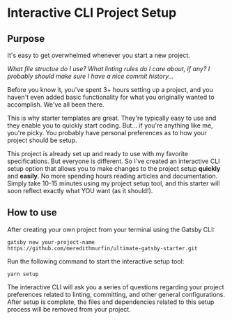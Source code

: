 # Interactive CLI Project Setup

## Purpose

It's easy to get overwhelmed whenever you start a new project.

_What file structue do I use? What linting rules do I care about, if any? I probably should make sure I have a nice commit history..._

Before you know it, you've spent 3+ hours setting up a project, and you haven't even added basic functionality for what you originally wanted to accomplish. We've all been there.

This is why starter templates are great. They're typically easy to use and they enable you to quickly start coding. But... if you're anything like me, you're picky. You probably have personal preferences as to how your project should be setup.

This project is already set up and ready to use with my favorite specifications. But everyone is different. So I've created an interactive CLI setup option that allows you to make changes to the project setup **quickly** and **easily**. No more spending hours reading articles and documentation. Simply take 10-15 minutes using my project setup tool, and this starter will soon reflect exactly what YOU want (as it should!).

## How to use

After creating your own project from your terminal using the Gatsby CLI:
```
gatsby new your-project-name https://github.com/meredithmurfin/ultimate-gatsby-starter.git
```


Run the following command to start the interactive setup tool:
```
yarn setup
```

The interactive CLI will ask you a series of questions regarding your project preferences related to linting, committing, and other general configurations. After setup is complete, the files and dependencies related to this setup process will be removed from your project.